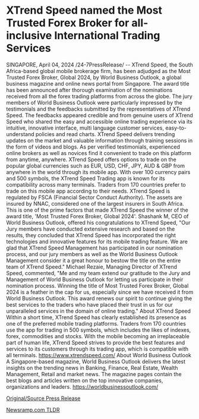# XTrend Speed named the Most Trusted Forex Broker for all-inclusive International Trading Services

SINGAPORE, April 04, 2024 /24-7PressRelease/ -- XTrend Speed, the South Africa-based global mobile brokerage firm, has been adjudged as the Most Trusted Forex Broker, Global 2024, by World Business Outlook, a global business magazine and online news portal from Singapore. The award title has been announced after thorough examination of the nominations received from all the forex trading platforms from across the globe.  The jury members of World Business Outlook were particularly impressed by the testimonials and the feedbacks submitted by the representatives of XTrend Speed. The feedbacks appeared credible and from genuine users of XTrend Speed who shared the easy and accessible online trading experience via its intuitive, innovative interface, multi language customer services, easy-to-understand policies and read charts. XTrend Speed delivers trending updates on the market and valuable information through training sessions in the form of videos and blogs. As per verified testimonials, experienced online brokers as well as novices find it convenient to trade on this platform from anytime, anywhere.  XTrend Speed offers options to trade on the popular global currencies such as EUR, USD, CHF, JPY, AUD & GBP from anywhere in the world through its mobile app. With over 100 currency pairs and 500 symbols, the XTrend Speed Trading app is known for its compatibility across many terminals. Traders from 170 countries prefer to trade on this mobile app according to their needs. XTrend Speed is regulated by FSCA (Financial Sector Conduct Authority). The assets are insured by NNAC, considered one of the largest insurers in South Africa. This is one of the prime factors that made XTrend Speed the winner of the award title, 'Most Trusted Forex Broker, Global 2024'.  Shashank M, CEO of World Business Outlook, offered his congratulations to XTrend Speed, "Our Jury members have conducted extensive research and based on the results, they concluded that XTrend Speed has incorporated the right technologies and innovative features for its mobile trading feature. We are glad that XTrend Speed Management has participated in our nomination process, and our jury members as well as the World Business Outlook Management consider it a great honour to bestow the title on the entire team of XTrend Speed."  Michael Rezaie, Managing Director of XTrend Speed, commented, "Me and my team extend our gratitude to the Jury and Management of World Business Outlook for letting us participate in their nomination process. Winning the title of Most Trusted Forex Broker, Global 2024 is a feather in the cap for us, especially since we have received it from World Business Outlook. This award renews our spirit to continue giving the best services to the traders who have placed their trust in us for our unparalleled services in the domain of online trading."  About XTrend Speed Within a short time, XTrend Speed has clearly established its presence as one of the preferred mobile trading platforms. Traders from 170 countries use the app for trading in 500 symbols, which includes the likes of indexes, forex, commodities and stocks. With the mobile becoming an irreplaceable part of human life, XTrend Speed strives to provide the best features and services to its customers through its trading app, which is compatible with all terminals.  https://www.xtrendspeed.com/  About World Business Outlook A Singapore-based magazine, World Business Outlook delivers the latest insights on the trending news in Banking, Finance, Real Estate, Wealth Management, Retail and market news. The magazine pages contain the best blogs and articles written on the top innovative companies, organizations and leaders.  https://worldbusinessoutlook.com/ 

[Original/Source Press Release](https://www.24-7pressrelease.com/press-release/509744/xtrend-speed-named-the-most-trusted-forex-broker-for-all-inclusive-international-trading-services) 

[Newsramp.com TLDR](https://newsramp.com/None) 